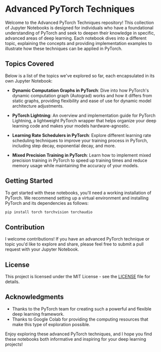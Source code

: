 # Advanced PyTorch Techniques

Welcome to the Advanced PyTorch Techniques repository! This collection of Jupyter Notebooks is designed for individuals who have a foundational understanding of PyTorch and seek to deepen their knowledge in specific, advanced areas of deep learning. Each notebook dives into a different topic, explaining the concepts and providing implementation examples to illustrate how these techniques can be applied in PyTorch.

## Topics Covered

Below is a list of the topics we've explored so far, each encapsulated in its own Jupyter Notebook:

- **Dynamic Computation Graphs in PyTorch**:
  Dive into how PyTorch's dynamic computation graph (Autograd) works and how it differs from static graphs, providing flexibility and ease of use for dynamic model architecture adjustments.

- **PyTorch Lightning**:
  An overview and implementation guide for PyTorch Lightning, a lightweight PyTorch wrapper that helps organize your deep learning code and makes your models hardware-agnostic.

- **Learning Rate Schedulers in PyTorch**:
  Explore different learning rate scheduling techniques to improve your training process in PyTorch, including step decay, exponential decay, and more.

- **Mixed Precision Training in PyTorch**:
  Learn how to implement mixed precision training in PyTorch to speed up training times and reduce memory usage while maintaining the accuracy of your models.

## Getting Started

To get started with these notebooks, you'll need a working installation of PyTorch. We recommend setting up a virtual environment and installing PyTorch and its dependencies as follows:

```bash
pip install torch torchvision torchaudio
```

## Contribution

I welcome contributions! If you have an advanced PyTorch technique or topic you'd like to explore and share, please feel free to submit a pull request with your Jupyter Notebook.

## License

This project is licensed under the MIT License - see the [LICENSE](LICENSE) file for details.

## Acknowledgments

- Thanks to the PyTorch team for creating such a powerful and flexible deep learning framework.
- Thanks to Google Colab for providing the computing resources that make this type of exploration possible.

Enjoy exploring these advanced PyTorch techniques, and I hope you find these notebooks both informative and inspiring for your deep learning projects!
